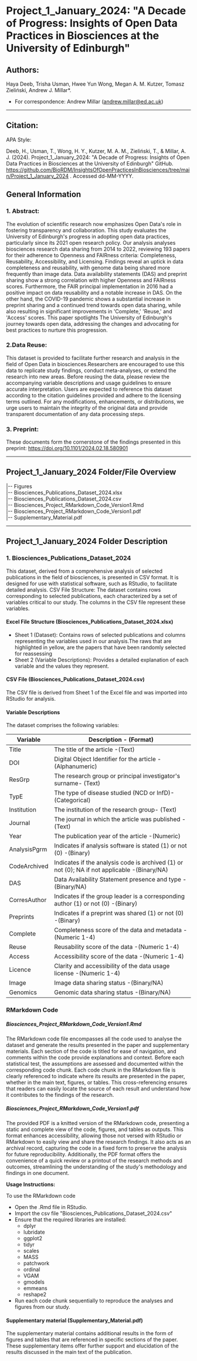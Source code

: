 # Project_1_January_2024: "A Decade of Progress: Insights of Open Data Practices in Biosciences at the University of Edinburgh"

## Authors:
Haya Deeb, Trisha Usman, Hwee Yun Wong, Megan A. M. Kutzer, Tomasz Zieliński, Andrew J. Millar*.  

* For correspondence: Andrew Millar (andrew.millar@ed.ac.uk)

-------------------------------------------------------------------
## Citation:
APA Style: 

Deeb, H., Usman, T., Wong, H. Y., Kutzer, M. A. M., Zieliński, T., & Millar, A. J. (2024). Project_1_January_2024: "A Decade of Progress: Insights of Open Data Practices in Biosciences at the University of Edinburgh" GitHub. https://github.com/BioRDM/InsightsOfOpenPracticesInBiosciences/tree/main/Project_1_January_2024 . Accessed dd-MM-YYYY.


## General Information

### 1. Abstract: 

The evolution of scientific research now emphasizes Open Data's role in fostering transparency and collaboration. This study evaluates the University of Edinburgh's progress in adopting open data practices, particularly since its 2021 open research policy. Our analysis analyses biosciences research data sharing from 2014 to 2022, reviewing 193 papers for their adherence to Openness and FAIRness criteria: Completeness, Reusability, Accessibility, and Licensing. Findings reveal an uptick in data completeness and reusability, with genome data being shared more frequently than image data. Data availability statements (DAS) and preprint sharing show a strong correlation with higher Openness and FAIRness scores. Furthermore, the FAIR principal implementation in 2016 had a positive impact on data reusability and a notable increase in DAS. On the other hand, the COVID-19 pandemic shows a substantial increase in preprint sharing and a continued trend towards open data sharing, while also resulting in significant improvements in 'Complete,' 'Reuse,' and 'Access' scores. This paper spotlights The University of Edinburgh's journey towards open data, addressing the changes and advocating for best practices to nurture this progression.

### 2.Data Reuse:

This dataset is provided to facilitate further research and analysis in the field of Open Data in biosciences.Researchers are encouraged to use this data to replicate study findings, conduct meta-analyses, or extend the research into new areas.
Before reusing the data, please review the accompanying variable descriptions and usage guidelines to ensure accurate interpretation. Users are expected to reference this dataset according to the citation guidelines provided and adhere to the licensing terms outlined. For any modifications, enhancements, or distributions, we urge users to maintain the integrity of the original data and provide transparent documentation of any data processing steps.

### 3. Preprint:
These documents form the cornerstone of the findings presented in this preprint: https://doi.org/10.1101/2024.02.18.580901

------------------------------------------------------------------

## Project_1_January_2024 Folder/File Overview

|-- Figures  
|-- Biosciences_Publications_Dataset_2024.xlsx  
|-- Biosciences_Publications_Dataset_2024.csv  
|-- Biosciences_Project_RMarkdown_Code_Version1.Rmd  
|-- Biosciences_Project_RMarkdown_Code_Version1.pdf  
|-- Supplementary_Material.pdf  

-------------------------------------------------------------------

## Project_1_January_2024 Folder Description

### 1. Biosciences_Publications_Dataset_2024

This dataset, derived from a comprehensive analysis of selected publications in the field of biosciences, is presented in CSV format. It is designed for use with statistical software, such as RStudio, to facilitate detailed analysis.
CSV File Structure: The dataset contains rows corresponding to selected publications, each characterized by a set of variables critical to our study. The columns in the CSV file represent these variables.

#### Excel File Structure (Biosciences_Publications_Dataset_2024.xlsx)
* Sheet 1 (Dataset): Contains rows of selected publications and columns representing the variables used in our analysis.The raws that are highlighted in yellow, are the papers that have been randomly selected for reassessing   
* Sheet 2 (Variable Descriptions): Provides a detailed explanation of each variable and the values they represent.

#### CSV File (Biosciences_Publications_Dataset_2024.csv)
The CSV file is derived from Sheet 1 of the Excel file and was imported into RStudio for analysis.

#### Variable Descriptions
The dataset comprises the following variables:

| Variable | Description - (Format) | 
|------------|------------|
| Title         |The title of the article	-(Text)  
| DOI           |Digital Object Identifier for the article -(Alphanumeric)  
| ResGrp        |The research group or principal investigator's surname- (Text)  
| TypE          |The type of disease studied (NCD or InfD)- (Categorical)  
| Institution   |The institution of the research group- (Text)  
| Journal       |The journal in which the article was published -(Text)  
| Year          |The publication year of the article -(Numeric)  
| AnalysisPgrm  |Indicates if analysis software is stated (1) or not (0) -(Binary)  
| CodeArchived  |Indicates if the analysis code is archived (1) or not (0); NA if not applicable -(Binary/NA)  
| DAS           |Data Availability Statement presence and type -(Binary/NA)  
| CorresAuthor  |Indicates if the group leader is a corresponding author (1) or not (0) -(Binary)  
| Preprints     |Indicates if a preprint was shared (1) or not (0) -(Binary)  
| Complete      |Completeness score of the data and metadata -(Numeric 1-4)  
| Reuse         |Reusability score of the data -(Numeric 1-4)  
| Access        |Accessibility score of the data	-(Numeric 1-4)  
| Licence       |Clarity and accessibility of the data usage license -(Numeric 1-4)  
| Image         |Image data sharing status -(Binary/NA)  
| Genomics      |Genomic data sharing status -(Binary/NA)  


### RMarkdown Code 

##### Biosciences_Project_RMarkdown_Code_Version1.Rmd
The RMarkdown code file encompasses all the code used to analyse the dataset and generate the results presented in the paper and supplementary materials. Each section of the code is titled for ease of navigation, and comments within the code provide explanations and context. Before each statistical test, the assumptions are assessed and documented within the corresponding code chunk.
Each code chunk in the RMarkdown file is clearly referenced to indicate where its results are presented in the paper, whether in the main text, figures, or tables. This cross-referencing ensures that readers can easily locate the source of each result and understand how it contributes to the findings of the research.

##### Biosciences_Project_RMarkdown_Code_Version1.pdf
The provided PDF is a knitted version of the RMarkdown code, presenting a static and complete view of the code, figures, and tables as outputs. This format enhances accessibility, allowing those not versed with RStudio or RMarkdown to easily view and share the research findings. It also acts as an archival record, capturing the code in a fixed form to preserve the analysis for future reproducibility. Additionally, the PDF format offers the convenience of a quick review or a printout of the research methods and outcomes, streamlining the understanding of the study's methodology and findings in one document.


**Usage Instructions:** 

To use the RMarkdown code
- Open the .Rmd file in RStudio.
- Import the csv file "Biosciences_Publications_Dataset_2024.csv"
- Ensure that the required libraries are installed:
  - dplyr  
  - lubridate  
  - ggplot2  
  - tidyr  
  - scales  
  - MASS  
  - patchwork  
  - ordinal  
  - VGAM  
  - gmodels  
  - emmeans  
  - reshape2  
- Run each code chunk sequentially to reproduce the analyses and figures from our study.


#### Supplementary material (Supplementary_Material.pdf)
The supplementary material contains additional results in the form of figures and tables that are referenced in specific sections of the paper. These supplementary items offer further support and elucidation of the results discussed in the main text of the publication.

